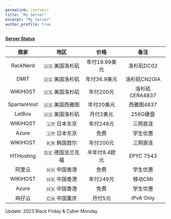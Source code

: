 ```yaml
---
permalink: /server/
title: "My Server"
excerpt: "My Server"
author_profile: true
---
```


**[Server Status](https://status.yfluo.me)**

|商家|地区|价格|备注|
|:--:|:--:|:--:|:--:|
|RackNerd|🇺🇸 美国洛杉矶|年付19.99美元|洛杉矶DC02|
|DMIT|🇺🇸 美国洛杉矶|年付36.9美元|洛杉矶CN2GIA|
|WIKIHOST|🇺🇸 美国洛杉矶|年付200元|洛杉矶CERA4837|
|SpartanHost|🇺🇸 美国西雅图|年付20美元|西雅图4837|
|LetBox|🇺🇸 美国洛杉矶|月付2美元|256G硬盘|
|WIKIHOST|🇯🇵 日本东京|年付248元|三网直连|
|Azure|🇯🇵 日本东京|免费|学生优惠|
|WIKIHOST|🇰🇷 韩国首尔|年付200元|三网直连|
|HTHosting|🇩🇪 德国法兰克福|半年付8.4欧元|EPYC 7543|
|阿里云|🇭🇰 中国香港|免费|学生优惠|
|WIKIHOST|🇭🇰 中国香港|年付249元|移动CMI|
|Azure|🇭🇰 中国香港|免费|学生优惠|
|鸡仔云|🇨🇳 中国重庆|月付5元|IPv6 Only|

Update: 2023 Black Friday & Cyber Monday
